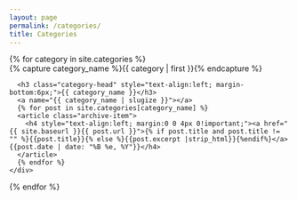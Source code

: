 ```yaml
---
layout: page
permalink: /categories/
title: Categories
---
```


  <div id="archives">
  {% for category in site.categories %}
    <div class="archive-group">
      {% capture category_name %}{{ category | first }}{% endcapture %}
      <div id="#{{ category_name | slugize }}"></div>
      <p></p>
      
      <h3 class="category-head" style="text-align:left; margin-bottom:6px;">{{ category_name }}</h3>
      <a name="{{ category_name | slugize }}"></a>
      {% for post in site.categories[category_name] %}
      <article class="archive-item">
        <h4 style="text-align:left; margin:0 0 4px 0!important;"><a href="{{ site.baseurl }}{{ post.url }}">{% if post.title and post.title != "" %}{{post.title}}{% else %}{{post.excerpt |strip_html}}{%endif%}</a> {{post.date | date: "%B %e, %Y"}}</h4>
      </article>
      {% endfor %}
    </div>
  {% endfor %}
  </div>